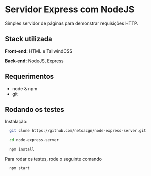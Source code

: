 
# Servidor Express com NodeJS

Simples servidor de páginas para demonstrar requisições HTTP.


## Stack utilizada

**Front-end:** HTML e TailwindCSS

**Back-end:** NodeJS, Express


## Requerimentos

- node & npm
- git


## Rodando os testes

Instalação:

```bash
  git clone https://github.com/netoacgn/node-express-server.git
  
  cd node-express-server
  
  npm install
```

Para rodar os testes, rode o seguinte comando

```bash
  npm start
```

